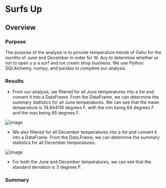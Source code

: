 # Surfs Up
## Overview
### Purpose
The purpose of the analysis is to provide temperature trends of Oahu for the months of June and December in order for W. Avy to determine whether or not to open u p a surf and ice cream shop business. We use Python SQLAlchemy, numpy, and pandas to complete our analysis.

### Results

* From our analysis, we filtered for all June temperatures into a list and convert it into a DataFrame. From the DataFrame, we can determine the summary statistics for all June temperatures. We can see that the mean temperature is 74.944118 degrees F, with the min being 64 degrees F and the max being 85 degrees F.

![image](https://user-images.githubusercontent.com/108503112/197891941-ed4cdbc6-09fe-4fab-af16-a8dac13db439.png)

* We also filtered for all December temperatures into a list and convert it into a DataFrame. From the Data,Frame, we can determine the summary statistics for all December temperatures.

![image](https://user-images.githubusercontent.com/108503112/197892520-487b5cdf-a7f2-4ec1-a522-29d75fe1290a.png)

* For both the June and December temperatures, we can see that the standard deviation is 3 degrees F. 

### Summary
